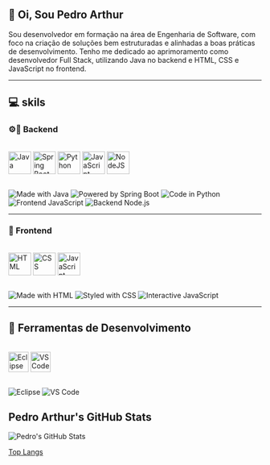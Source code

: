 ##  👋 Oi, Sou Pedro Arthur  

Sou desenvolvedor em formação na área de Engenharia de Software, com foco na criação de soluções bem estruturadas e alinhadas a boas práticas de desenvolvimento.
Tenho me dedicado ao aprimoramento como desenvolvedor Full Stack, utilizando Java no backend e HTML, CSS e JavaScript no frontend.

---

## 💻 skils

### ⚙️🧠 Backend
<div style="display: inline_block"><br>
  <img align="center" alt="Java" height="45" width="45" src="https://cdn.jsdelivr.net/gh/devicons/devicon/icons/java/java-original.svg" />
  <img align="center" alt="Spring Boot" height="45" width="45" src="https://cdn.jsdelivr.net/gh/devicons/devicon/icons/spring/spring-original.svg" />
  <img align="center" alt="Python" height="45" width="45" src="https://cdn.jsdelivr.net/gh/devicons/devicon/icons/python/python-original.svg" />
  <img align="center" alt="JavaScript" height="45" width="45" src="https://cdn.jsdelivr.net/gh/devicons/devicon/icons/javascript/javascript-original.svg" />
  <img align="center" alt="NodeJS" height="45" width="45" src="https://cdn.jsdelivr.net/gh/devicons/devicon/icons/nodejs/nodejs-original.svg" />
  
</div>

<br>

![Made with Java](https://img.shields.io/badge/Made%20with-Java-orange)
![Powered by Spring Boot](https://img.shields.io/badge/Powered%20by-Spring%20Boot-brightgreen)
![Code in Python](https://img.shields.io/badge/Code%20in-Python-blue)
![Frontend JavaScript](https://img.shields.io/badge/Frontend-JavaScript-yellow)
![Backend Node.js](https://img.shields.io/badge/Backend-Node.js-green)

---

### 🎨 Frontend
<div style="display: inline_block"><br>
  <img align="center" alt="HTML" height="45" width="45" src="https://cdn.jsdelivr.net/gh/devicons/devicon/icons/html5/html5-original.svg" />
  <img align="center" alt="CSS" height="45" width="45" src="https://cdn.jsdelivr.net/gh/devicons/devicon/icons/css3/css3-original.svg" />
  <img align="center" alt="JavaScript" height="45" width="45" src="https://cdn.jsdelivr.net/gh/devicons/devicon/icons/javascript/javascript-original.svg" />
</div>

<br>

![Made with HTML](https://img.shields.io/badge/Made%20with-HTML-orange)
![Styled with CSS](https://img.shields.io/badge/Styled%20with-CSS-blue)
![Interactive JavaScript](https://img.shields.io/badge/Interactive-JavaScript-yellow)

---

## 🧰 Ferramentas de Desenvolvimento
<div style="display: inline_block"><br>
  <img align="center" alt="Eclipse" height="40" width="40" src="https://cdn.jsdelivr.net/gh/devicons/devicon/icons/eclipse/eclipse-original.svg" />
  <img align="center" alt="VSCode" height="40" width="40" src="https://cdn.jsdelivr.net/gh/devicons/devicon/icons/vscode/vscode-original.svg" />
</div>

<br>

![Eclipse](https://img.shields.io/badge/Eclipse-IDE-2C2255?logo=eclipse&logoColor=white)
![VS Code](https://img.shields.io/badge/VS%20Code-Editor-007ACC?logo=visualstudiocode&logoColor=white)

## Pedro Arthur's GitHub Stats

![Pedro's GitHub Stats](https://github-readme-stats.vercel.app/api?username=pedroarthur&show_icons=true&theme=tokyonight&border_radius=10&hide_border=false)

[Top Langs](https://github-readme-stats.vercel.app/api/top-langs/?username=pedroarthur&layout=compact&theme=tokyonight&border_radius=10&hide_border=false)

<!--
**Pedro185-Gomes/Pedro185-Gomes** is a ✨ _special_ ✨ repository because its `README.md` (this file) appears on your GitHub profile.

Here are some ideas to get you started:

- 🔭 I’m currently working on ...
- 🌱 I’m currently learning ...
- 👯 I’m looking to collaborate on ...
- 🤔 I’m looking for help with ...
- 💬 Ask me about ...
- 📫 How to reach me: ...
- 😄 Pronouns: ...
- ⚡ Fun fact: ...
-->
